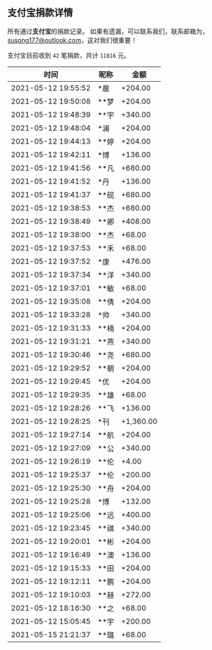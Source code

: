 <!--
 * @Author: WANG Maonan
 * @Date: 2021-05-15 10:59:16
 * @Description: 支付宝详细捐款记录
 * @LastEditTime: 2021-05-17 00:08:16
-->
## 支付宝捐款详情

所有通过**支付宝**的捐款记录。
如果有遗漏，可以联系我们，联系邮箱为，susong177@outlook.com，这对我们很重要！

支付宝目前收到 `42` 笔捐款，共计 `11816` 元。

| 时间 | 昵称 | 金额 |
| ---- | ---- | ---- |
|2021-05-12 19:55:52|*晨|+204.00|
|2021-05-12 19:50:08|**梦|+204.00|
|2021-05-12 19:48:39|**宇|+340.00|
|2021-05-12 19:48:04|*澜|+204.00|
|2021-05-12 19:44:13|**婷|+204.00|
|2021-05-12 19:42:11|*博|+136.00|
|2021-05-12 19:41:56|**凡|+680.00|
|2021-05-12 19:41:52|*丹|+136.00|
|2021-05-12 19:41:37|**砚|+680.00|
|2021-05-12 19:38:53|**杰|+680.00|
|2021-05-12 19:38:49|**卿|+408.00|
|2021-05-12 19:38:00|**杰|+68.00|
|2021-05-12 19:37:53|**禾|+68.00|
|2021-05-12 19:37:52|*康|+476.00|
|2021-05-12 19:37:34|**洋|+340.00|
|2021-05-12 19:37:01|**敏|+68.00|
|2021-05-12 19:35:08|**倩|+204.00|
|2021-05-12 19:33:28|*帅|+340.00|
|2021-05-12 19:31:33|**楠|+204.00|
|2021-05-12 19:31:21|**燕|+340.00|
|2021-05-12 19:30:46|**尧|+680.00|
|2021-05-12 19:29:52|**朝|+204.00|
|2021-05-12 19:29:45|*优|+204.00|
|2021-05-12 19:29:35|**雄|+68.00|
|2021-05-12 19:28:26|**飞|+136.00|
|2021-05-12 19:28:25|*刊|+1,360.00|
|2021-05-12 19:27:14|**航|+204.00|
|2021-05-12 19:27:09|**公|+340.00|
|2021-05-12 19:26:19|**伦|+4.00|
|2021-05-12 19:25:37|**伦|+200.00|
|2021-05-12 19:25:30|**舟|+204.00|
|2021-05-12 19:25:28|*博|+132.00|
|2021-05-12 19:25:06|**远|+400.00|
|2021-05-12 19:23:45|**祺|+340.00|
|2021-05-12 19:20:01|**彬|+204.00|
|2021-05-12 19:16:49|**澳|+136.00|
|2021-05-12 19:15:33|**田|+204.00|
|2021-05-12 19:12:11|**鹏|+204.00|
|2021-05-12 19:10:03|**赫|+272.00|
|2021-05-12 18:16:30|**之|+68.00|
|2021-05-12 15:05:45|**宇|+200.00|
|2021-05-15 21:21:37|**璐|+68.00|